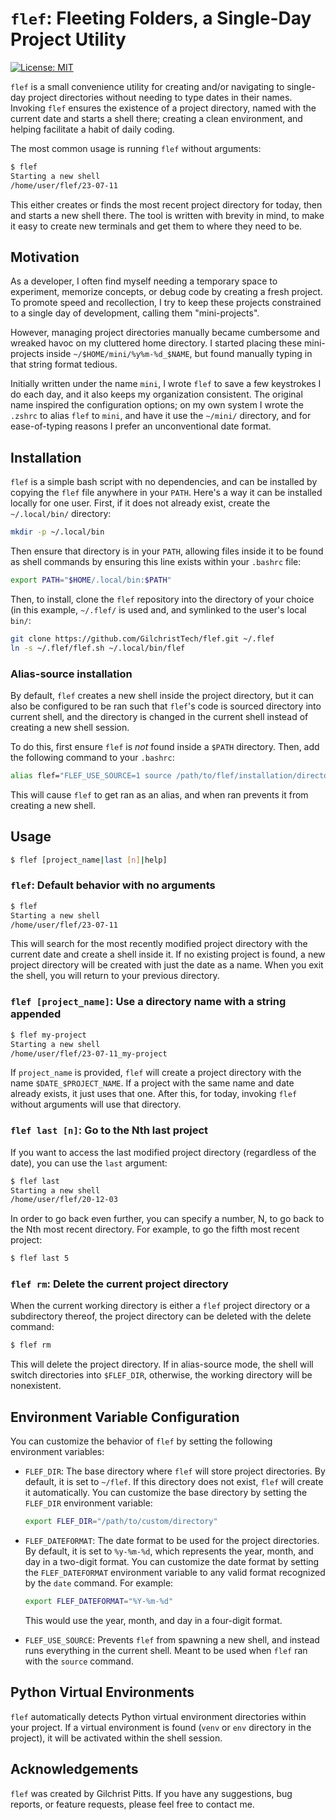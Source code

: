 # `flef`: Fleeting Folders, a Single-Day Project Utility

[![License: MIT](https://img.shields.io/badge/License-MIT-yellow.svg)](https://opensource.org/licenses/MIT)

`flef` is a small convenience utility for creating and/or
navigating to single-day project directories without needing
to type dates in their names.  Invoking `flef` ensures the
existence of a project directory, named with the current
date and starts a shell there; creating a clean
environment, and helping facilitate a habit of daily coding.

The most common usage is running `flef` without arguments:
```bash
$ flef
Starting a new shell
/home/user/flef/23-07-11
```

This either creates or finds the most recent project
directory for today, then and starts a new shell there. The
tool is written with brevity in mind, to make it easy to
create new terminals and get them to where they need to be.

## Motivation

As a developer, I often find myself needing a temporary
space to experiment, memorize concepts, or debug code by
creating a fresh project. To promote speed and recollection,
I try to keep these projects constrained to a single day of
development, calling them "mini-projects".

However, managing project directories manually became
cumbersome and wreaked havoc on my cluttered home directory.
I started placing these mini-projects inside
`~/$HOME/mini/%y%m-%d_$NAME`, but found manually typing in
that string format tedious.

Initially written under the name `mini`, I wrote `flef` to
save a few keystrokes I do each day, and it also keeps my
organization consistent. The original name inspired the
configuration options; on my own system I wrote the `.zshrc`
to alias `flef` to `mini`, and have it use the `~/mini/`
directory, and for ease-of-typing reasons I prefer an
unconventional date format.

## Installation

`flef` is a simple bash script with no dependencies, and
can be installed by copying the `flef` file anywhere in your
`PATH`. Here's a way it can be installed locally for one
user. First, if it does not already exist, create
the `~/.local/bin/` directory:

```bash
mkdir -p ~/.local/bin
```

Then ensure that directory is in your `PATH`, allowing files
inside it to be found as shell commands by ensuring this
line exists within your `.bashrc` file:
```bash
export PATH="$HOME/.local/bin:$PATH"
```

Then, to install, clone the `flef` repository into the
directory of your choice (in this example, `~/.flef/` is
used and, and symlinked to the user's local `bin/`:
```bash
git clone https://github.com/GilchristTech/flef.git ~/.flef
ln -s ~/.flef/flef.sh ~/.local/bin/flef
```

### Alias-source installation

By default, `flef` creates a new shell inside the project
directory, but it can also be configured to be ran such that
`flef`'s code is sourced directory into current shell, and
the directory is changed in the current shell instead of
creating a new shell session.

To do this, first ensure `flef` is *not* found inside a
`$PATH` directory. Then, add the following command to your
`.bashrc`:
```bash
alias flef="FLEF_USE_SOURCE=1 source /path/to/flef/installation/directory/flef.sh"
```
This will cause `flef` to get ran as an alias, and when ran
prevents it from creating a new shell.

## Usage

```bash
$ flef [project_name|last [n]|help]
```

### `flef`: Default behavior with no arguments

```bash
$ flef
Starting a new shell
/home/user/flef/23-07-11
```

This will search for the most recently modified project
directory with the current date and create a shell inside
it. If no existing project is found, a new project directory
will be created with just the date as a name.  When you exit
the shell, you will return to your previous directory.

### `flef [project_name]`: Use a directory name with a string appended

```bash
$ flef my-project
Starting a new shell
/home/user/flef/23-07-11_my-project
```

If `project_name` is provided, `flef` will create a project
directory with the name `$DATE_$PROJECT_NAME`. If a project
with the same name and date already exists, it just uses
that one. After this, for today, invoking `flef` without
arguments will use that directory.

### `flef last [n]`: Go to the Nth last project

If you want to access the last modified project directory
(regardless of the date), you can use the `last` argument:

```bash
$ flef last
Starting a new shell
/home/user/flef/20-12-03
```

In order to go back even further, you can specify a number,
N, to go back to the Nth most recent directory. For example,
to go the fifth most recent project:
```bash
$ flef last 5
```

### `flef rm`: Delete the current project directory

When the current working directory is either a `flef`
project directory or a subdirectory thereof, the project
directory can be deleted with the delete command:
```bash
$ flef rm
```
This will delete the project directory. If in alias-source
mode, the shell will switch directories into `$FLEF_DIR`,
otherwise, the working directory will be nonexistent.

## Environment Variable Configuration

You can customize the behavior of `flef` by setting the
following environment variables:

-   `FLEF_DIR`:
    The base directory where `flef` will store project
    directories. By default, it is set to `~/flef`. If this
    directory does not exist, `flef` will create it
    automatically. You can customize the base directory by
    setting the `FLEF_DIR` environment variable:
    
    ```bash
    export FLEF_DIR="/path/to/custom/directory"
    ```

-   `FLEF_DATEFORMAT`:
    The date format to be used for the project directories. By
    default, it is set to `%y-%m-%d`, which represents the year,
    month, and day in a two-digit format. You can customize the
    date format by setting the `FLEF_DATEFORMAT` environment
    variable to any valid format recognized by the `date`
    command. For example:
    
    ```bash
    export FLEF_DATEFORMAT="%Y-%m-%d"
    ```
    
    This would use the year, month, and day in a four-digit format.

-   `FLEF_USE_SOURCE`:
    Prevents `flef` from spawning a new shell, and instead
    runs everything in the current shell. Meant to be used
    when `flef` ran with the `source` command.

## Python Virtual Environments

`flef` automatically detects Python virtual environment
directories within your project. If a virtual environment is
found (`venv` or `env` directory in the project), it will be
activated within the shell session.

## Acknowledgements

`flef` was created by Gilchrist Pitts. If you have any
suggestions, bug reports, or feature requests, please feel
free to contact me.
